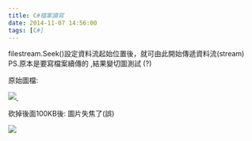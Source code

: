 ```yaml
---
title: C#檔案讀寫
date: 2014-11-07 14:56:00
tags: [C#]
---
```


filestream.Seek()設定資料流起始位置後，就可由此開始傳遞資料流(stream)  
PS.原本是要寫檔案續傳的 ,結果變切圖測試 (?)

原始圖檔:  

[![](http://4.bp.blogspot.com/-W_hfbCUbhzA/VFxsqnUYfvI/AAAAAAAAASc/cDZ7ja11oy0/s1600/r5.jpg) ](http://4.bp.blogspot.com/-W_hfbCUbhzA/VFxsqnUYfvI/AAAAAAAAASc/cDZ7ja11oy0/s1600/r5.jpg)

砍掉後面100KB後: 圖片失焦了(誤)  

[![](http://1.bp.blogspot.com/-D0VXL6_psko/VFxs6NVA1jI/AAAAAAAAASk/S-TTWtIOdh4/s1600/r6.jpg)](http://1.bp.blogspot.com/-D0VXL6_psko/VFxs6NVA1jI/AAAAAAAAASk/S-TTWtIOdh4/s1600/r6.jpg)

